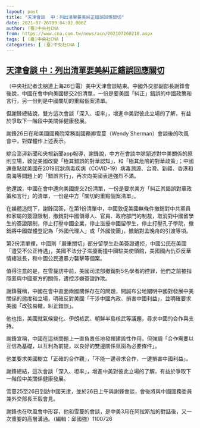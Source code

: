 ```yaml
---
layout: post
title: "天津會談  中：列出清單要美糾正錯誤回應關切"
date: 2021-07-26T09:04:02.000Z
author: (臺)中央社CNA
from: https://www.cna.com.tw/news/acn/202107260218.aspx
tags: [ (臺)中央社CNA ]
categories: [ (臺)中央社CNA ]
---
```

<!--1627290242000-->
[天津會談  中：列出清單要美糾正錯誤回應關切](https://www.cna.com.tw/news/acn/202107260218.aspx)
------

<div>
<div></div><div class="paragraph"><p>（中央社記者沈朋達上海26日電）美中天津會談結束。中國外交部副部長謝鋒會後說，中國在會中向美國提交2份清單，一份是要美國「糾正」錯誤的中國政策和言行，另一份則是中國關切的重點個案清單。</p><p>但謝鋒總結說，雙方這次會談「深入、坦率」，增進中美對彼此立場的了解，有益於爭取下一階段中美關係健康發展。</p><p>謝鋒26日在和美國國務院常務副國務卿雪蔓（Wendy Sherman）會談後的吹風會中，對媒體作上述表示。</p><p>綜合澎湃新聞和央視新聞app報導，謝鋒說，中方在會談中除闡述對中美關係的原則立場，敦促美國改變「極其錯誤的對華認知」，和「極其危險的對華政策」；中國還重點就美國在2019冠狀病毒疾病（COVID-19）病毒溯源、台灣、新疆、香港和南海等問題上的「錯誤言行」，再次向美國表達強烈不滿。</p><p>他還說，中國在會中還向美國提交2份清單，一份是要求美方「糾正其錯誤對華政策和言行」的清單，一份是中方「關切的重點個案清單」。</p><p>在媒體追問下，謝鋒回答，在第1份清單中，中國敦促美國無條件撤銷對中共黨員和家屬的簽證限制，撤銷對中國領導人、官員、政府部門的制裁，取消對中國留學生的簽證限制，停止打壓中國企業，停止滋擾中國留學生，停止打壓孔子學院，撤銷將中國媒體登記為「外國代理人」或「外國使團」，撤銷對孟晚舟的引渡等項。</p><p>第2份清單裡，中國則「嚴重關切」部分留學生赴美簽證遭拒，中國公民在美國「遭受不公正待遇」，美國不法分子滋擾衝撞中國駐美使領館，美國國內仇亞反華情緒滋長，和中國公民遭暴力襲擊等個案。</p><p>值得注意的是，在雪蔓訪中前，美國司法部撤銷對5名學者的控罪，他們之前被指隱匿與中國軍方的關係，遭控涉嫌簽證詐欺。</p><p>謝鋒聲稱，中國在會中直面兩國關係存在的問題，開誠布公地闡明中國對發展中美關係的態度和立場，明確反對美國「干涉中國內政、損害中國利益」，並明確要求美國「改弦易轍，糾正錯誤」。</p><p>他也指，美國就氣候變化、伊朗核武、朝鮮半島核武等議題，尋求中國的合作與支持。</p><p>謝鋒宣稱，中國在這些問題上一直負責任地發揮建設性作用，但強調「合作需要以互信為基礎，以互利為前提，以良好的雙邊關係氛圍為必要條件」。</p><p>他並要求美國樹立「正確的合作觀」，「不能一邊尋求合作，一邊損害中國利益」。</p><p>謝鋒總結，這次會談「深入、坦率」，增進中美對彼此立場的了解，有益於爭取下一階段中美關係健康發展。</p><p>雪蔓25至26日到訪中國天津，並於26日上午與謝鋒會談，會後將與中國國務委員兼外交部長王毅會見。</p><p>謝鋒也在吹風會中形容，他和雪蔓的會談，是中美3月在阿拉斯加的對話後，又一次重要的高層溝通。（編輯：邱國強）1100726</p></div>
</div>
